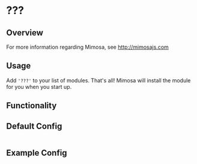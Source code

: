 ???
===========

## Overview

For more information regarding Mimosa, see http://mimosajs.com

## Usage

Add `'???'` to your list of modules.  That's all!  Mimosa will install the module for you when you start up.

## Functionality


## Default Config

```
```

## Example Config

```
```